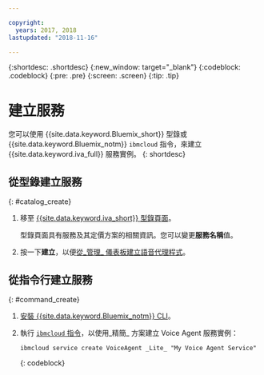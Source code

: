 ```yaml
---

copyright:
  years: 2017, 2018
lastupdated: "2018-11-16"

---
```


{:shortdesc: .shortdesc}
{:new_window: target="_blank"}
{:codeblock: .codeblock}
{:pre: .pre}
{:screen: .screen}
{:tip: .tip}


# 建立服務

您可以使用 {{site.data.keyword.Bluemix_short}} 型錄或 {{site.data.keyword.Bluemix_notm}} `ibmcloud` 指令，來建立 {{site.data.keyword.iva_full}} 服務實例。
{: shortdesc}


## 從型錄建立服務
{: #catalog_create}

1. 移至 [{{site.data.keyword.iva_short}} 型錄頁面](https://console.bluemix.net/catalog/services/voice-agent-with-watson)。

   型錄頁面具有服務及其定價方案的相關資訊。您可以變更**服務名稱**值。

2. 按一下**建立**，以便[從_管理_ 儀表板建立語音代理程式](managing_create.html#config_instance)。

## 從指令行建立服務
{: #command_create}

1. [安裝 {{site.data.keyword.Bluemix_notm}} CLI](../cli/index.html#overview)。

2. 執行 [`ibmcloud` 指令](../cli/idt/commands.html#idt-cli)，以使用_精簡_ 方案建立 Voice Agent 服務實例：

   ```
   ibmcloud service create VoiceAgent _Lite_ "My Voice Agent Service"
   ```
   {: codeblock}

